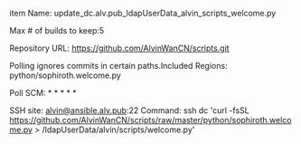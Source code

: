 item Name: update_dc.alv.pub_ldapUserData_alvin_scripts_welcome.py

Max # of builds to keep:5

Repository URL: https://github.com/AlvinWanCN/scripts.git

Polling ignores commits in certain paths.Included Regions: python/sophiroth.welcome.py

Poll SCM: * * * * *

SSH site: alvin@ansible.alv.pub:22
Command: ssh dc 'curl -fsSL https://github.com/AlvinWanCN/scripts/raw/master/python/sophiroth.welcome.py > /ldapUserData/alvin/scripts/welcome.py'